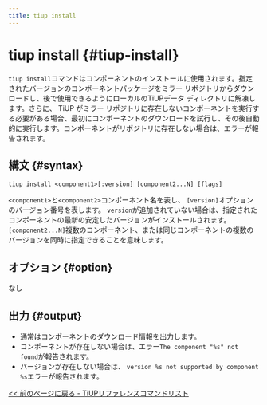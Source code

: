 ```yaml
---
title: tiup install
---
```


# tiup install {#tiup-install}

`tiup install`コマンドはコンポーネントのインストールに使用されます。指定されたバージョンのコンポーネントパッケージをミラー リポジトリからダウンロードし、後で使用できるようにローカルのTiUPデータ ディレクトリに解凍します。さらに、 TiUP がミラー リポジトリに存在しないコンポーネントを実行する必要がある場合、最初にコンポーネントのダウンロードを試行し、その後自動的に実行します。コンポーネントがリポジトリに存在しない場合は、エラーが報告されます。

## 構文 {#syntax}

```shell
tiup install <component1>[:version] [component2...N] [flags]
```

`<component1>`と`<component2>`コンポーネント名を表し、 `[version]`オプションのバージョン番号を表します。 `version`が追加されていない場合は、指定されたコンポーネントの最新の安定したバージョンがインストールされます。 `[component2...N]`複数のコンポーネント、または同じコンポーネントの複数のバージョンを同時に指定できることを意味します。

## オプション {#option}

なし

## 出力 {#output}

-   通常はコンポーネントのダウンロード情報を出力します。
-   コンポーネントが存在しない場合は、エラー`The component "%s" not found`が報告されます。
-   バージョンが存在しない場合は、 `version %s not supported by component %s`エラーが報告されます。

[<a href="/tiup/tiup-reference.md#command-list">&lt;&lt; 前のページに戻る - TiUPリファレンスコマンドリスト</a>](/tiup/tiup-reference.md#command-list)
